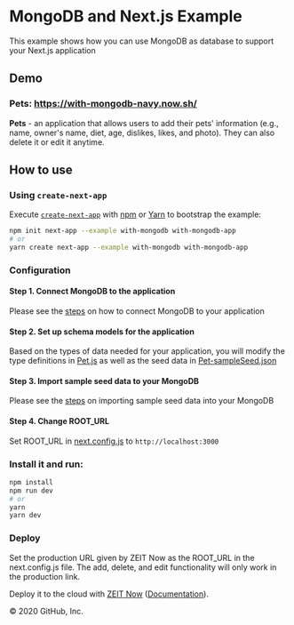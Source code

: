 # MongoDB and Next.js Example

This example shows how you can use MongoDB as database to support your Next.js application

## Demo

### Pets: https://with-mongodb-navy.now.sh/

**Pets** - an application that allows users to add their pets' information (e.g., name, owner's name, diet, age, dislikes, likes, and photo). They can also delete it or edit it anytime.

## How to use

### Using `create-next-app`

Execute [`create-next-app`](https://github.com/zeit/next.js/tree/canary/packages/with-mongodb-app) with [npm](https://docs.npmjs.com/cli/init) or [Yarn](https://yarnpkg.com/lang/en/docs/cli/create/) to bootstrap the example:

```bash
npm init next-app --example with-mongodb with-mongodb-app
# or
yarn create next-app --example with-mongodb with-mongodb-app
```

### Configuration

#### Step 1. Connect MongoDB to the application

Please see the [steps](./link-step.md) on how to connect MongoDB to your application

#### Step 2. Set up schema models for the application

Based on the types of data needed for your application, you will modify the type definitions in [Pet.js](./models/Pet.js) as well as the seed data in [Pet-sampleSeed.json](./seed/Pet-sampleSeed.json)

#### Step 3. Import sample seed data to your MongoDB

Please see the [steps](./data_import.md) on importing sample seed data into your MongoDB

#### Step 4. Change ROOT_URL

Set ROOT_URL in [next.config.js](./next.config.js) to `http://localhost:3000`

### Install it and run:

```bash
npm install
npm run dev
# or
yarn
yarn dev
```

### Deploy

Set the production URL given by ZEIT Now as the ROOT_URL in the next.config.js file. The add, delete, and edit functionality will only work in the production link.

Deploy it to the cloud with [ZEIT Now](https://zeit.co/import?filter=next.js&utm_source=github&utm_medium=readme&utm_campaign=next-example) ([Documentation](https://nextjs.org/docs/deployment)).

© 2020 GitHub, Inc.
